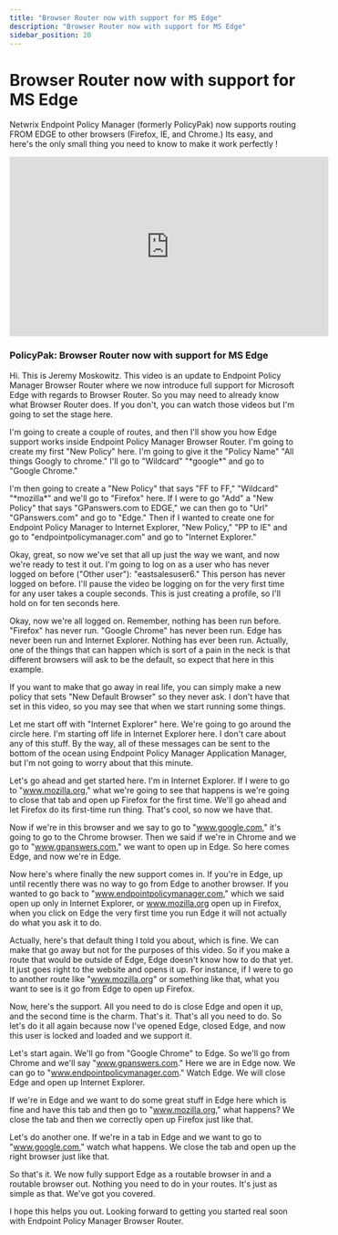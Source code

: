 ```yaml
---
title: "Browser Router now with support for MS Edge"
description: "Browser Router now with support for MS Edge"
sidebar_position: 20
---
```

# Browser Router now with support for MS Edge

Netwrix Endpoint Policy Manager (formerly PolicyPak) now supports routing FROM EDGE to other
browsers (Firefox, IE, and Chrome.) Its easy, and here's the only small thing you need to know to
make it work perfectly !

<iframe width="560" height="315" src="https://www.youtube.com/embed/1GStIc-hjhw" title="Endpoint Policy Manager: Browser Router now with support for MS Edge" frameborder="0" allow="accelerometer; autoplay; clipboard-write; encrypted-media; gyroscope; picture-in-picture; web-share" allowfullscreen="1"></iframe>

### PolicyPak: Browser Router now with support for MS Edge

Hi. This is Jeremy Moskowitz. This video is an update to Endpoint Policy Manager Browser Router
where we now introduce full support for Microsoft Edge with regards to Browser Router. So you may
need to already know what Browser Router does. If you don't, you can watch those videos but I'm
going to set the stage here.

I'm going to create a couple of routes, and then I'll show you how Edge support works inside
Endpoint Policy Manager Browser Router. I'm going to create my first "New Policy" here. I'm going to
give it the "Policy Name" "All things Googly to chrome." I'll go to "Wildcard" "\*google\*" and go
to "Google Chrome."

I'm then going to create a "New Policy" that says "FF to FF," "Wildcard" "\*mozilla\*" and we'll go
to "Firefox" here. If I were to go "Add" a "New Policy" that says "GPanswers.com to EDGE," we can
then go to "Url" "GPanswers.com" and go to "Edge." Then if I wanted to create one for Endpoint
Policy Manager to Internet Explorer, "New Policy," "PP to IE" and go to "endpointpolicymanager.com" and go to
"Internet Explorer."

Okay, great, so now we've set that all up just the way we want, and now we're ready to test it out.
I'm going to log on as a user who has never logged on before ("Other user"): "eastsalesuser6." This
person has never logged on before. I'll pause the video be logging on for the very first time for
any user takes a couple seconds. This is just creating a profile, so I'll hold on for ten seconds
here.

Okay, now we're all logged on. Remember, nothing has been run before. "Firefox" has never run.
"Google Chrome" has never been run. Edge has never been run and Internet Explorer. Nothing has ever
been run. Actually, one of the things that can happen which is sort of a pain in the neck is that
different browsers will ask to be the default, so expect that here in this example.

If you want to make that go away in real life, you can simply make a new policy that sets "New
Default Browser" so they never ask. I don't have that set in this video, so you may see that when we
start running some things.

Let me start off with "Internet Explorer" here. We're going to go around the circle here. I'm
starting off life in Internet Explorer here. I don't care about any of this stuff. By the way, all
of these messages can be sent to the bottom of the ocean using Endpoint Policy Manager Application
Manager, but I'm not going to worry about that this minute.

Let's go ahead and get started here. I'm in Internet Explorer. If I were to go to "www.mozilla.org,"
what we're going to see that happens is we're going to close that tab and open up Firefox for the
first time. We'll go ahead and let Firefox do its first-time run thing. That's cool, so now we have
that.

Now if we're in this browser and we say to go to "www.google.com," it's going to go to the Chrome
browser. Then we said if we're in Chrome and we go to "www.gpanswers.com," we want to open up in
Edge. So here comes Edge, and now we're in Edge.

Now here's where finally the new support comes in. If you're in Edge, up until recently there was no
way to go from Edge to another browser. If you wanted to go back to "www.endpointpolicymanager.com," which we
said open up only in Internet Explorer, or www.mozilla.org open up in Firefox, when you click on
Edge the very first time you run Edge it will not actually do what you ask it to do.

Actually, here's that default thing I told you about, which is fine. We can make that go away but
not for the purposes of this video. So if you make a route that would be outside of Edge, Edge
doesn't know how to do that yet. It just goes right to the website and opens it up. For instance, if
I were to go to another route like "www.mozilla.org" or something like that, what you want to see is
it go from Edge to open up Firefox.

Now, here's the support. All you need to do is close Edge and open it up, and the second time is the
charm. That's it. That's all you need to do. So let's do it all again because now I've opened Edge,
closed Edge, and now this user is locked and loaded and we support it.

Let's start again. We'll go from "Google Chrome" to Edge. So we'll go from Chrome and we'll say
"www.gpanswers.com." Here we are in Edge now. We can go to "www.endpointpolicymanager.com." Watch Edge. We will
close Edge and open up Internet Explorer.

If we're in Edge and we want to do some great stuff in Edge here which is fine and have this tab and
then go to "www.mozilla.org," what happens? We close the tab and then we correctly open up Firefox
just like that.

Let's do another one. If we're in a tab in Edge and we want to go to "www.google.com," watch what
happens. We close the tab and open up the right browser just like that.

So that's it. We now fully support Edge as a routable browser in and a routable browser out. Nothing
you need to do in your routes. It's just as simple as that. We've got you covered.

I hope this helps you out. Looking forward to getting you started real soon with Endpoint Policy
Manager Browser Router.
